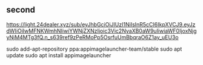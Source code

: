 
## second
https://light.24dealer.xyz/sub/eyJhbGciOiJIUzI1NiIsInR5cCI6IkpXVCJ9.eyJzdWIiOiIwMFNKWmhNIiwiYWNjZXNzIjoic3Vic2NyaXB0aW9uIiwiaWF0IjoxNjgyNjM4MTg3fQ.n_s639ref9zPeRMoPp5OsrfuUmBbqraO6Z1ay_uEU3o

sudo add-apt-repository ppa:appimagelauncher-team/stable
sudo apt update
sudo apt install appimagelauncher
